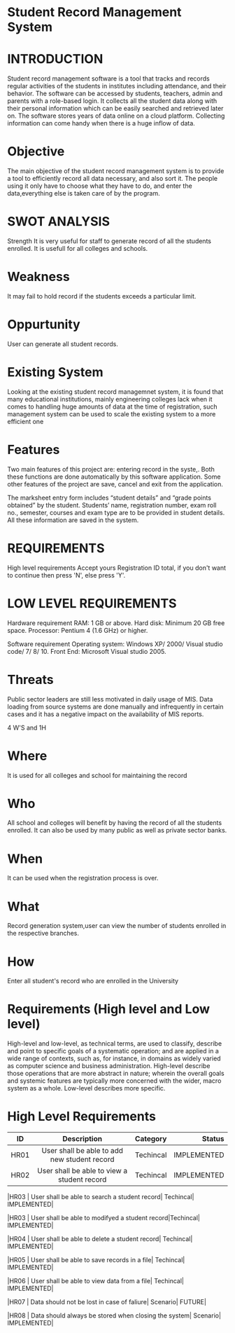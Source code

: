 # Student Record Management System




# INTRODUCTION
Student record management software is a tool that tracks and records regular activities of the students in institutes including attendance, and their behavior.
The software can be accessed by students, teachers, admin and parents with a role-based login. It collects all the student data along with their personal information which can be easily searched and retrieved later on. The software stores years of data online on a cloud platform. Collecting information can come handy when there is a huge inflow of data.

# Objective
The main objective of the student record management system is to provide a tool to efficiently record all data necessary, and also sort it.
The people using it only have to choose what they have to do, and enter the data,everything else is taken care of by the program.

# SWOT ANALYSIS
Strength
It is very useful for staff to generate record of all the students enrolled. It is usefull for all colleges and schools. 

# Weakness
It may fail to hold record if the students exceeds a particular limit.

# Oppurtunity
User can generate all student records.


# Existing System
Looking at the existing student record managemnet system, it is found that many educational institutions, mainly engineering colleges lack when it comes to handling huge amounts of data at the time of registration, such management system can be used to scale the existing system to a more efficient one



# Features
Two main features of this project are: entering record in the syste,. Both these functions are done automatically by this software application. Some other features of the project are save, cancel and exit from the application.

The marksheet entry form includes “student details” and “grade points obtained” by the student. Students’ name, registration number, exam roll no., semester, courses and exam type are to be provided in student details. All these information are saved in the system.

# REQUIREMENTS
High level requirements
Accept yours Registration ID total, if you don't want to continue then press 'N', else press 'Y'.

# LOW LEVEL REQUIREMENTS
Hardware requirement
RAM: 1 GB or above. Hard disk: Minimum 20 GB free space. Processor: Pentium 4 (1.6 GHz) or higher.

Software requirement
Operating system: Windows XP/ 2000/ Visual studio code/ 7/ 8/ 10. Front End: Microsoft Visual studio 2005.


# Threats

Public sector leaders are still less motivated in daily usage of MIS.
Data loading from source systems are done manually and infrequently in certain cases and it has a negative impact on the availability of MIS reports.


4 W'S and 1H
# Where
It is used for all colleges and school for maintaining the record

# Who
All school and colleges will benefit by having the record of all the students enrolled. It can also be used by many public as well as private sector banks.

# When
It can be used when the registration process is over.

# What
Record generation system,user can view the number of students enrolled in the respective branches.

# How
Enter all student's record who are enrolled in the University


# Requirements (High level and Low level)

High-level and low-level, as technical terms, are used to classify, describe and point to specific goals of a systematic operation; and are applied in a wide range of contexts, such as, for instance, in domains as widely varied as computer science and business administration. High-level describe those operations that are more abstract in nature; wherein the overall goals and systemic features are typically more concerned with the wider, macro system as a whole. Low-level describes more specific.

# High Level Requirements
|ID   |	Description                                 |	Category|	Status|
|-----| :------------------------------------------:|----------|-----:|
|HR01 |	User shall be able to add new student record|	Techincal|	IMPLEMENTED|
|HR02 |	User shall be able to view a student record |	Techincal|	IMPLEMENTED|

|HR03 |	User shall be able to search a student record|	Techincal|	IMPLEMENTED|

|HR03 |	User shall be able to modifyed a student record|Techincal|	IMPLEMENTED|

|HR04 |	User shall be able to delete a student record|	Techincal|	IMPLEMENTED|

|HR05 |	User shall be able to save records in a file|	Techincal|	IMPLEMENTED|

|HR06 |	User shall be able to view data from a file|	Techincal|	IMPLEMENTED|

|HR07 |	Data should not be lost in case of faliure|	Scenario|	FUTURE|

|HR08 |	Data should always be stored when closing the system|	Scenario|	IMPLEMENTED|

























